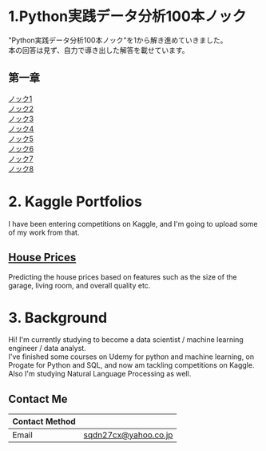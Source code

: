 # 1.Python実践データ分析100本ノック<br/>
"Python実践データ分析100本ノック"を1から解き進めていきました。<br/>
本の回答は見ず、自力で導き出した解答を載せています。

## 第一章<br/>
[ノック1](https://github.com/TS-0910/Portfolio/blob/master/%E3%83%8E%E3%83%83%E3%82%AF1.ipynb)<br/>
[ノック2](https://github.com/TS-0910/Portfolio/blob/master/%E3%83%8E%E3%83%83%E3%82%AF2.ipynb)<br/>
[ノック3](https://github.com/TS-0910/Portfolio/blob/master/%E3%83%8E%E3%83%83%E3%82%AF3.ipynb)<br/>
[ノック4](https://github.com/TS-0910/Portfolio/blob/master/%E3%83%8E%E3%83%83%E3%82%AF4.ipynb)<br/>
[ノック5](https://github.com/TS-0910/Portfolio/blob/master/%E3%83%8E%E3%83%83%E3%82%AF5-checkpoint.ipynb)<br/>
[ノック6](https://github.com/TS-0910/Portfolio/blob/master/%E3%83%8E%E3%83%83%E3%82%AF6-checkpoint.ipynb)<br/>
[ノック7](https://github.com/TS-0910/Portfolio/blob/master/%E3%83%8E%E3%83%83%E3%82%AF7-checkpoint.ipynb)<br/>
[ノック8](https://github.com/TS-0910/Portfolio/blob/master/%E3%83%8E%E3%83%83%E3%82%AF8-checkpoint.ipynb)


# 2. Kaggle Portfolios<br/>

I have been entering competitions on Kaggle, and I'm going to upload some of my work from that.<br/>

## [House Prices](https://github.com/TS-0910/Kaggle_Housing)

Predicting the house prices based on features such as the size of the garage, living room, and overall quality etc.

# 3. Background

Hi! I'm currently studying to become a data scientist / machine learning engineer / data analyst.<br/>
I've finished some courses on Udemy for python and machine learning, on Progate for Python and SQL, and now am tackling competitions on Kaggle. <br/>
Also I'm studying Natural Language Processing as well.

## Contact Me

| Contact Method |  |
| --- | --- |
|Email | sqdn27cx@yahoo.co.jp |
